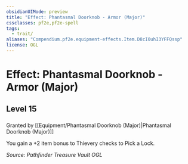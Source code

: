 ```yaml
---
obsidianUIMode: preview
title: "Effect: Phantasmal Doorknob - Armor (Major)"
cssclasses: pf2e,pf2e-spell
tags:
  - trait/
aliases: "Compendium.pf2e.equipment-effects.Item.D8cI0uhI3YFFQssp"
license: OGL
---
```

# Effect: Phantasmal Doorknob - Armor (Major)
## Level 15
### 






Granted by [[Equipment/Phantasmal Doorknob (Major)|Phantasmal Doorknob (Major)]]

You gain a +2 item bonus to Thievery checks to Pick a Lock.

*Source: Pathfinder Treasure Vault*
*OGL*